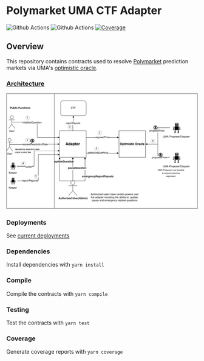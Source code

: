 # Polymarket UMA CTF Adapter

![Github Actions](https://github.com/Polymarket/uma-conditional-tokens-adapter/workflows/Tests/badge.svg)
![Github Actions](https://github.com/Polymarket/uma-conditional-tokens-adapter/workflows/Lint/badge.svg)
[![Coverage](https://coveralls.io/repos/github/Polymarket/uma-conditional-tokens-adapter/badge.svg?branch=main)](https://coveralls.io/github/Polymarket/uma-conditional-tokens-adapter?branch=main)

## Overview

This repository contains contracts used to resolve [Polymarket](https://polymarket.com/) prediction markets via UMA's [optimistic oracle](https://docs.umaproject.org/oracle/optimistic-oracle-interface).

### [Architecture](./docs/Architecture.md)
![Contract Architecture](./docs/adapter.png)


### Deployments

See [current deployments](./deploys.md)


### Dependencies

Install dependencies with `yarn install`


### Compile


Compile the contracts with `yarn compile`

### Testing


Test the contracts with `yarn test`

### Coverage


Generate coverage reports with `yarn coverage`
